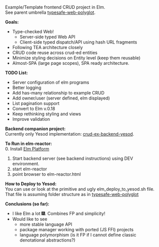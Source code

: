 Example/Template frontend CRUD project in Elm.  
See parent umbrella [typesafe-web-polyglot](https://github.com/rpeszek/typesafe-web-polyglot.git).

__Goals:__
* Type-checked Web!
   * Server-side typed Web API
   * Client-side typed dispatch/API using hash URL fragments
* Following TEA architecture closely
* CRUD code reuse across crud-ed entities
* Minimize styling decisions on Entity level (keep them reusable)
* Almost-SPA (large page scopes), SPA ready architecture.

__TODO List:__  
* Server configuration of elm programs
* Better logging
* Add has-many relationship to example CRUD
* Add owner/user (server defined, elm displayed)
* List pagination support
* Convert to Elm v.0.18
* Keep rethinking styling and views
* Improve validation

__Backend companion project:__  
Currently only Yesod implementation: [crud-ex-backend-yesod](https://github.com/rpeszek/crud-ex-backend-yesod.git).

__To Run in elm-reactor:__  
0. Install [Elm Platform](http://elm-lang.org/)  
1. Start backend server (see backend instructions) using DEV environment.
2. start elm-reactor
3. point browser to elm-reactor.html 

__How to Deploy to Yesod:__  
You can use or look at the primitive and ugly elm_deploy_to_yesod.sh file.
That file is assuming folder structure as in [typesafe-web-polyglot](https://github.com/rpeszek/typesafe-web-polyglot.git) 

__Conclusions (so far):__

* I like Elm a lot :fireworks:. Combines FP and simplicity!
* Would like to see 
   * more stable language API
   * package manager working with ported (JS FFI) projects
   * language polymorphism (is it FP if I cannot define classic denotational abstractions?) 
